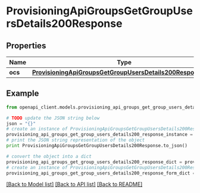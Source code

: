# ProvisioningApiGroupsGetGroupUsersDetails200Response


## Properties
Name | Type | Description | Notes
------------ | ------------- | ------------- | -------------
**ocs** | [**ProvisioningApiGroupsGetGroupUsersDetails200ResponseOcs**](ProvisioningApiGroupsGetGroupUsersDetails200ResponseOcs.md) |  | 

## Example

```python
from openapi_client.models.provisioning_api_groups_get_group_users_details200_response import ProvisioningApiGroupsGetGroupUsersDetails200Response

# TODO update the JSON string below
json = "{}"
# create an instance of ProvisioningApiGroupsGetGroupUsersDetails200Response from a JSON string
provisioning_api_groups_get_group_users_details200_response_instance = ProvisioningApiGroupsGetGroupUsersDetails200Response.from_json(json)
# print the JSON string representation of the object
print ProvisioningApiGroupsGetGroupUsersDetails200Response.to_json()

# convert the object into a dict
provisioning_api_groups_get_group_users_details200_response_dict = provisioning_api_groups_get_group_users_details200_response_instance.to_dict()
# create an instance of ProvisioningApiGroupsGetGroupUsersDetails200Response from a dict
provisioning_api_groups_get_group_users_details200_response_form_dict = provisioning_api_groups_get_group_users_details200_response.from_dict(provisioning_api_groups_get_group_users_details200_response_dict)
```
[[Back to Model list]](../README.md#documentation-for-models) [[Back to API list]](../README.md#documentation-for-api-endpoints) [[Back to README]](../README.md)


